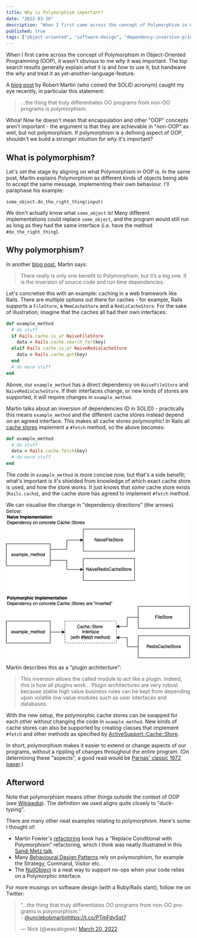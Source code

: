```yaml
---
title: Why is Polymorphism important?
date: "2022-03-20"
description: "When I first came across the concept of Polymorphism in Object-Oriented Programming, it wasn't obvious why it was important. Could we develop a better intuition for it's importance?"
published: true
tags: ["object-oriented", "software-design", "dependency-inversion-principle"]
---
```


When I first came across the concept of Polymorphism in Object-Oriented Programming (OOP), it wasn't obvious to me _why_ it was important. The top search results generally explain _what_ it is and _how_ to use it, but handwave the _why_ and treat it as yet-another-language-feature. 

A [blog post](https://blog.cleancoder.com/uncle-bob/2018/04/13/FPvsOO.html) by Robert Martin (who coined the SOLID acronym) caught my eye recently, in particular this statement:

> ...the thing that truly differentiates OO programs from non-OO programs is polymorphism.

Whoa! Now he doesn't mean that encapsulation and other "OOP" concepts aren't important - the argument is that they are achievable in "non-OOP" as well, but not polymorphism. If polymorphism is a defining aspect of OOP, shouldn't we build a stronger intuition for _why_ it's important?

## What is polymorphism?
Let's set the stage by aligning on what Polymorphism in OOP is. In the same post, Martin explains Polymorphism as different kinds of objects being able to accept the same message, implementing their own behaviour. I'll paraphase his example:
```
some_object.do_the_right_thing(input)
```
We don't actually know what `some_object` is! Many different implementations could replace `some_object`, and the program would still run as long as they had the same interface (i.e. have the method `#do_the_right_thing`).

## Why polymorphism?
In another [blog post](https://blog.cleancoder.com/uncle-bob/2014/11/24/FPvsOO.html), Martin says:

> There really is only one benefit to Polymorphism; but it’s a big one. It is the inversion of source code and run time dependencies.

Let's concretise this with an example: caching in a web framework like Rails. There are multiple options out there for caches - for example, Rails supports a `FileStore`, a `MemCacheStore` and a `RedisCacheStore`. For the sake of illustration, imagine that the caches all had their own interfaces:
```ruby
def example_method
  # do stuff
  if Rails.cache.is_a? NaiveFileStore
    data = Rails.cache.search_for(key)
  elsif Rails.cache.is_a? NaiveRedisCacheStore
    data = Rails.cache.get(key)
  end
  # do more stuff
end
```

Above, our `example_method` has a direct dependency on `NaiveFileStore` and `NaiveRedisCacheStore`. If their interfaces change, or new kinds of stores are supported, it will require changes in `example_method`.

Martin talks about an inversion of dependencies (D in SOLID) - practically this means  `example_method` and the different cache stores instead depend on an agreed interface. This makes all cache stores polymorphic! In Rails all [cache stores](https://guides.rubyonrails.org/caching_with_rails.html#activesupport-cache-store) implement a `#fetch` method, so the above becomes:

```ruby
def example_method
  # do stuff
  data = Rails.cache.fetch(key)
  # do more stuff
end
```

The code in `example_method` is more concise now, but that's a side benefit; what's important is it's shielded from knowledge of which exact cache store is used, and how the store works. It just knows that _some_ cache store exists (`Rails.cache`), and the cache store has agreed to implement `#fetch` method.

We can visualise the  change in "dependency directions" (the arrows) below:
![polymorphic.png](./polymorphic.png)

Martin describes this as a "plugin architecture":

> This inversion allows the called module to act like a plugin. Indeed, this is how all plugins work...
> Plugin architectures are very robust because stable high value business rules can be kept from depending upon volatile low value modules such as user interfaces and databases.

With the new setup, the polymorphic cache stores can be swapped for each other without changing the code in `example_method`. New kinds of cache stores can also be supported by creating classes that implement  `#fetch` and other methods as specified by [ActiveSupport::Cache::Store](https://guides.rubyonrails.org/caching_with_rails.html#activesupport-cache-store). 

In short, polymorphism makes it easier to extend or change aspects of our programs, without a rippling of changes throughout the entire program. (On determining these 
"aspects", a good read would be [Parnas' classic 1972 paper](https://www.wasabigeek.com/blog/what-does-a-1972-paper-have-to-do-with-the-single-responsibility-principle/).)

## Afterword
Note that polymorphism means other things outside the context of OOP (see [Wikipedia](https://en.m.wikipedia.org/wiki/Polymorphism_(computer_science))). The definition we used aligns quite closely to "duck-typing".

There are many other neat examples relating to polymorphism. Here's some I thought of:
- Martin Fowler's [refactoring](https://martinfowler.com/books/refactoring.html) book has a "Replace Conditional with Polymorphism" refactoring, which I think was neatly illustrated in this [Sandi Metz talk](https://youtu.be/8bZh5LMaSmE).
- Many [Behavioural Design Patterns](https://refactoring.guru/design-patterns/behavioral-patterns) rely on polymorphism, for example the Strategy, Command, Visitor etc.
- The [NullObject](https://refactoring.guru/introduce-null-object) is a neat way to support no-ops when your code relies on a Polymorphic interface.

For more musings on software design (with a Ruby/Rails slant), follow me on Twitter:
<blockquote class="twitter-tweet"><p lang="en" dir="ltr">“…the thing that truly differentiates OO programs from non-OO programs is polymorphism.”<br>- <a href="https://twitter.com/unclebobmartin?ref_src=twsrc%5Etfw">@unclebobmartin</a><a href="https://t.co/PTmFdySst7">https://t.co/PTmFdySst7</a></p>&mdash; Nick (@wasabigeek) <a href="https://twitter.com/wasabigeek/status/1505554975404949505?ref_src=twsrc%5Etfw">March 20, 2022</a></blockquote>


